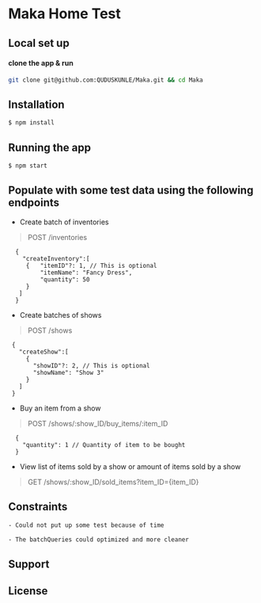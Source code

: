 # Maka Home Test

## Local set up
#### clone the app & run 
```bash
git clone git@github.com:QUDUSKUNLE/Maka.git && cd Maka
```

## Installation

```bash
$ npm install
```

## Running the app
```bash
$ npm start
```

## Populate with some test data using the following endpoints

- Create batch of inventories
> POST /inventories
   ```Body
     {
       "createInventory":[
        {   "itemID"?: 1, // This is optional
            "itemName": "Fancy Dress",
            "quantity": 50
        }
      ]
     }
   ```
- Create batches of shows
> POST /shows
   ```Body
    {
      "createShow":[
        {   
          "showID"?: 2, // This is optional
          "showName": "Show 3"
        }
      ]
    }
   ```
- Buy an item from a show
> POST /shows/:show_ID/buy_items/:item_ID
  ```Body
    {
      "quantity": 1 // Quantity of item to be bought
    }
  ```
- View list of items sold by a show or amount of items sold by a show
> GET /shows/:show_ID/sold_items?item_ID={item_ID}

## Constraints
```bash
- Could not put up some test because of time

- The batchQueries could optimized and more cleaner
```

## Support

## License
